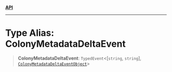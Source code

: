 [**API**](../../../README.md)

***

# Type Alias: ColonyMetadataDeltaEvent

> **ColonyMetadataDeltaEvent**: `TypedEvent`\<\[`string`, `string`\], [`ColonyMetadataDeltaEventObject`](../interfaces/ColonyMetadataDeltaEventObject.md)\>
